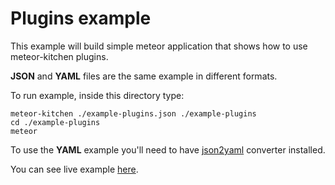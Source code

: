 Plugins example
===============

This example will build simple meteor application that shows how to use meteor-kitchen plugins.

**JSON** and **YAML** files are the same example in different formats.

To run example, inside this directory type:

```
meteor-kitchen ./example-plugins.json ./example-plugins
cd ./example-plugins
meteor
```

To use the **YAML** example you'll need to have <a href="https://www.npmjs.com/package/json2yaml">json2yaml</a> converter installed.

You can see live example <a href="http://generator-plugins.meteor.com" target="_blank">here</a>.
